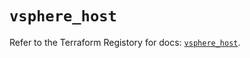 # `vsphere_host`

Refer to the Terraform Registory for docs: [`vsphere_host`](https://registry.terraform.io/providers/hashicorp/vsphere/2.4.3/docs/resources/host).
